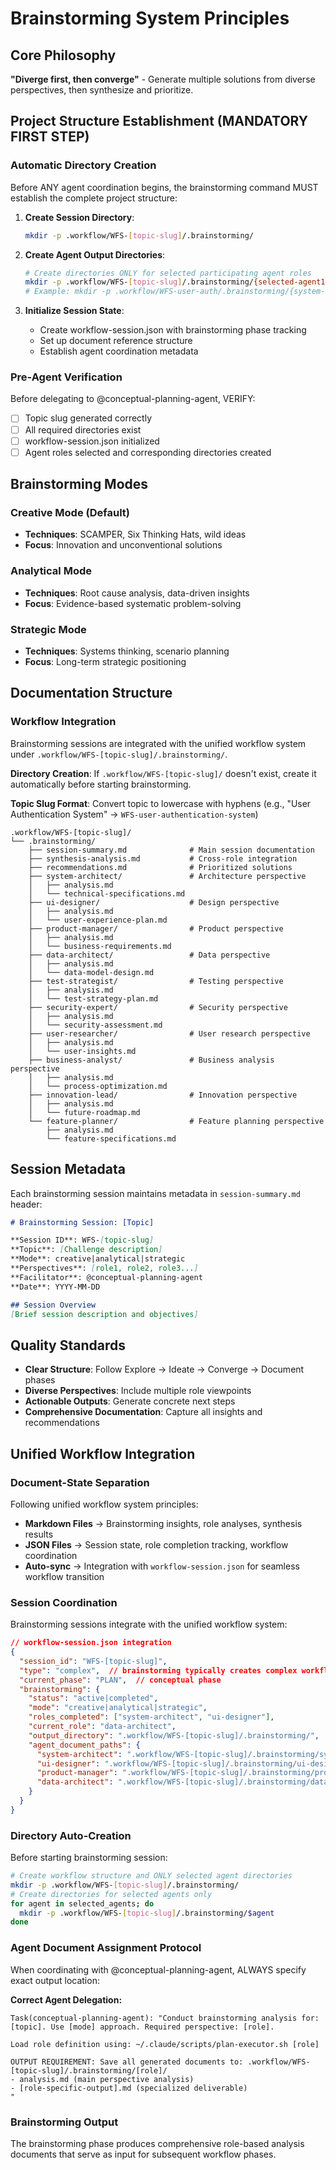 # Brainstorming System Principles

## Core Philosophy
**"Diverge first, then converge"** - Generate multiple solutions from diverse perspectives, then synthesize and prioritize.

## Project Structure Establishment (MANDATORY FIRST STEP)

### Automatic Directory Creation
Before ANY agent coordination begins, the brainstorming command MUST establish the complete project structure:

1. **Create Session Directory**:
   ```bash
   mkdir -p .workflow/WFS-[topic-slug]/.brainstorming/
   ```

2. **Create Agent Output Directories**: 
   ```bash
   # Create directories ONLY for selected participating agent roles
   mkdir -p .workflow/WFS-[topic-slug]/.brainstorming/{selected-agent1,selected-agent2,selected-agent3}
   # Example: mkdir -p .workflow/WFS-user-auth/.brainstorming/{system-architect,ui-designer,product-manager}
   ```

3. **Initialize Session State**:
   - Create workflow-session.json with brainstorming phase tracking
   - Set up document reference structure
   - Establish agent coordination metadata

### Pre-Agent Verification
Before delegating to @conceptual-planning-agent, VERIFY:
- [ ] Topic slug generated correctly
- [ ] All required directories exist  
- [ ] workflow-session.json initialized
- [ ] Agent roles selected and corresponding directories created

## Brainstorming Modes

### Creative Mode (Default)
- **Techniques**: SCAMPER, Six Thinking Hats, wild ideas
- **Focus**: Innovation and unconventional solutions

### Analytical Mode  
- **Techniques**: Root cause analysis, data-driven insights
- **Focus**: Evidence-based systematic problem-solving

### Strategic Mode
- **Techniques**: Systems thinking, scenario planning
- **Focus**: Long-term strategic positioning

## Documentation Structure

### Workflow Integration
Brainstorming sessions are integrated with the unified workflow system under `.workflow/WFS-[topic-slug]/.brainstorming/`. 

**Directory Creation**: If `.workflow/WFS-[topic-slug]/` doesn't exist, create it automatically before starting brainstorming.

**Topic Slug Format**: Convert topic to lowercase with hyphens (e.g., "User Authentication System" → `WFS-user-authentication-system`)

```
.workflow/WFS-[topic-slug]/
└── .brainstorming/
    ├── session-summary.md              # Main session documentation
    ├── synthesis-analysis.md           # Cross-role integration
    ├── recommendations.md              # Prioritized solutions
    ├── system-architect/               # Architecture perspective
    │   ├── analysis.md
    │   └── technical-specifications.md
    ├── ui-designer/                    # Design perspective  
    │   ├── analysis.md
    │   └── user-experience-plan.md
    ├── product-manager/                # Product perspective
    │   ├── analysis.md
    │   └── business-requirements.md
    ├── data-architect/                 # Data perspective
    │   ├── analysis.md
    │   └── data-model-design.md
    ├── test-strategist/                # Testing perspective
    │   ├── analysis.md
    │   └── test-strategy-plan.md
    ├── security-expert/                # Security perspective
    │   ├── analysis.md
    │   └── security-assessment.md
    ├── user-researcher/                # User research perspective
    │   ├── analysis.md
    │   └── user-insights.md
    ├── business-analyst/               # Business analysis perspective
    │   ├── analysis.md
    │   └── process-optimization.md
    ├── innovation-lead/                # Innovation perspective
    │   ├── analysis.md
    │   └── future-roadmap.md
    └── feature-planner/                # Feature planning perspective
        ├── analysis.md
        └── feature-specifications.md
```

## Session Metadata
Each brainstorming session maintains metadata in `session-summary.md` header:

```markdown
# Brainstorming Session: [Topic]

**Session ID**: WFS-[topic-slug]  
**Topic**: [Challenge description]  
**Mode**: creative|analytical|strategic  
**Perspectives**: [role1, role2, role3...]  
**Facilitator**: @conceptual-planning-agent  
**Date**: YYYY-MM-DD  

## Session Overview
[Brief session description and objectives]
```

## Quality Standards
- **Clear Structure**: Follow Explore → Ideate → Converge → Document phases
- **Diverse Perspectives**: Include multiple role viewpoints
- **Actionable Outputs**: Generate concrete next steps
- **Comprehensive Documentation**: Capture all insights and recommendations

## Unified Workflow Integration

### Document-State Separation
Following unified workflow system principles:
- **Markdown Files** → Brainstorming insights, role analyses, synthesis results  
- **JSON Files** → Session state, role completion tracking, workflow coordination  
- **Auto-sync** → Integration with `workflow-session.json` for seamless workflow transition

### Session Coordination
Brainstorming sessions integrate with the unified workflow system:

```json
// workflow-session.json integration
{
  "session_id": "WFS-[topic-slug]",
  "type": "complex",  // brainstorming typically creates complex workflows
  "current_phase": "PLAN",  // conceptual phase
  "brainstorming": {
    "status": "active|completed", 
    "mode": "creative|analytical|strategic",
    "roles_completed": ["system-architect", "ui-designer"],
    "current_role": "data-architect",
    "output_directory": ".workflow/WFS-[topic-slug]/.brainstorming/",
    "agent_document_paths": {
      "system-architect": ".workflow/WFS-[topic-slug]/.brainstorming/system-architect/",
      "ui-designer": ".workflow/WFS-[topic-slug]/.brainstorming/ui-designer/",
      "product-manager": ".workflow/WFS-[topic-slug]/.brainstorming/product-manager/",
      "data-architect": ".workflow/WFS-[topic-slug]/.brainstorming/data-architect/"
    }
  }
}
```

### Directory Auto-Creation
Before starting brainstorming session:
```bash
# Create workflow structure and ONLY selected agent directories
mkdir -p .workflow/WFS-[topic-slug]/.brainstorming/
# Create directories for selected agents only
for agent in selected_agents; do
  mkdir -p .workflow/WFS-[topic-slug]/.brainstorming/$agent
done
```

### Agent Document Assignment Protocol
When coordinating with @conceptual-planning-agent, ALWAYS specify exact output location:

**Correct Agent Delegation:**
```
Task(conceptual-planning-agent): "Conduct brainstorming analysis for: [topic]. Use [mode] approach. Required perspective: [role]. 

Load role definition using: ~/.claude/scripts/plan-executor.sh [role]

OUTPUT REQUIREMENT: Save all generated documents to: .workflow/WFS-[topic-slug]/.brainstorming/[role]/
- analysis.md (main perspective analysis) 
- [role-specific-output].md (specialized deliverable)
"
```

### Brainstorming Output
The brainstorming phase produces comprehensive role-based analysis documents that serve as input for subsequent workflow phases.